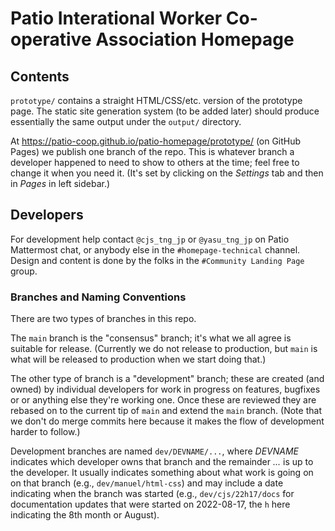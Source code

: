Patio Interational Worker Co-operative Association Homepage
===========================================================

Contents
--------

`prototype/` contains a straight HTML/CSS/etc. version of the prototype
page. The static site generation system (to be added later) should produce
essentially the same output under the `output/` directory.

At <https://patio-coop.github.io/patio-homepage/prototype/> (on GitHub
Pages) we publish one branch of the repo. This is whatever branch a
developer happened to need to show to others at the time; feel free to
change it when you need it. (It's set by clicking on the _Settings_ tab and
then in _Pages_ in left sidebar.)


Developers
----------

For development help contact `@cjs_tng_jp` or `@yasu_tng_jp` on Patio
Mattermost chat, or anybody else in the `#homepage-technical` channel.
Design and content is done by the folks in the `#Community Landing Page`
group.

### Branches and Naming Conventions

There are two types of branches in this repo.

The `main` branch is the "consensus" branch; it's what we all agree is
suitable for release. (Currently we do not release to production, but
`main` is what will be released to production when we start doing that.)

The other type of branch is a "development" branch; these are created (and
owned) by individual developers for work in progress on features, bugfixes
or or anything else they're working one. Once these are reviewed they are
rebased on to the current tip of `main` and extend the `main` branch. (Note
that we don't do merge commits here because it makes the flow of
development harder to follow.)

Development branches are named `dev/DEVNAME/...`, where _DEVNAME_ indicates
which developer owns that branch and the remainder _..._ is up to the
developer. It usually indicates something about what work is going on on
that branch (e.g., `dev/manuel/html-css`) and may include a date indicating
when the branch was started (e.g., `dev/cjs/22h17/docs` for documentation
updates that were started on 2022-08-17, the `h` here indicating the 8th
month or August).
